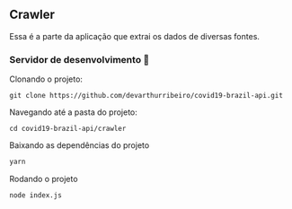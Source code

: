 ## Crawler
Essa é a parte da aplicação que extrai os dados de diversas fontes.

### Servidor de desenvolvimento 🚀

Clonando o projeto:

```
git clone https://github.com/devarthurribeiro/covid19-brazil-api.git
```

Navegando até a pasta do projeto:

```
cd covid19-brazil-api/crawler
```

Baixando as dependências do projeto

```bash
yarn
```

Rodando o projeto

```bash
node index.js
```
